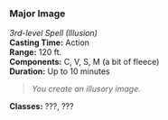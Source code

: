 ### Major Image  
*3rd-level Spell (Illusion)*  
**Casting Time:** Action  
**Range:** 120 ft.  
**Components:** C, V, S, M (a bit of fleece)  
**Duration:** Up to 10 minutes  

> *You create an illusory image.*

**Classes:** ???, ???
